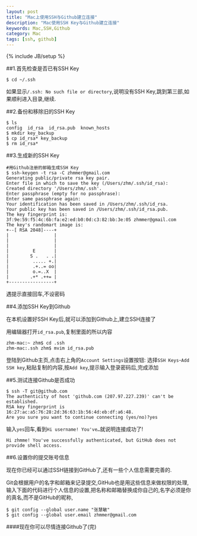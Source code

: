 ```yaml
---
layout: post
title: "Mac上使用SSH与Github建立连接"
description: "Mac使用SSH Key与Github建立连接"
keywords: Mac,SSH,Github
category: Mac
tags: [ssh, github]
---
```

{% include JB/setup %}

##1.首先检查是否已有SSH Key

    $ cd ~/.ssh

如果显示`/.ssh: No such file or directory`,说明没有SSH Key,跳到第三部,如果顺利进入目录,继续.

##2.备份和移除旧的SSH Key

	$ ls
	config	id_rsa	id_rsa.pub	known_hosts
	$ mkdir key_backup
	$ cp id_rsa* key_backup
	$ rm id_rsa*

##3.生成新的SSH Key

	#用Github注册的邮箱生成SSH Key
	$ ssh-keygen -t rsa -C zhmmer@gmail.com
	Generating public/private rsa key pair.
	Enter file in which to save the key (/Users/zhm/.ssh/id_rsa): 
	Created directory '/Users/zhm/.ssh'.
	Enter passphrase (empty for no passphrase): 
	Enter same passphrase again: 
	Your identification has been saved in /Users/zhm/.ssh/id_rsa.
	Your public key has been saved in /Users/zhm/.ssh/id_rsa.pub.
	The key fingerprint is:
	3f:9e:59:f5:4c:6b:fa:e2:ed:b0:0d:c3:82:bb:3e:05 zhmmer@gmail.com
	The key's randomart image is:
	+--[ RSA 2048]----+
	|                 |
	|                 |
	|                 |
	|         E       |
	|        S .   . .|
	|         ..... +.|
	|         .+..= oo|
	|         o.=..X  |
	|        .+* .++= |
	+-----------------+

遇提示直接回车,不设密码

##4.添加SSH Key到Github

在本机设置好SSH Key后,就可以添加到Github上,建立SSH连接了

用编辑器打开`id_rsa.pub`,复制里面的所以内容
	
	zhm-mac:~ zhm$ cd .ssh
	zhm-mac:.ssh zhm$ mvim id_rsa.pub

登陆到Github主页,点击右上角的`Account Settings`设置按钮:
选择`SSH Keys`-`Add SSH key`,粘贴复制的内容,按`Add key`,提示输入登录密码后,完成添加

##5.测试连接Github是否成功

	$ ssh -T git@github.com
	The authenticity of host 'github.com (207.97.227.239)' can't be established.
	RSA key fingerprint is 16:27:ac:a5:76:28:2d:36:63:1b:56:4d:eb:df:a6:48.
	Are you sure you want to continue connecting (yes/no)?yes

输入`yes`回车,看到`Hi username! You've…`就说明连接成功了!
	
	Hi zhmme! You've successfully authenticated, but GitHub does not provide shell access.

##6.设置你的提交账号信息

现在你已经可以通过SSH链接到GitHub了,还有一些个人信息需要完善的.

Git会根据用户的名字和邮箱来记录提交,GitHub也是用这些信息来做权限的处理,输入下面的代码进行个人信息的设置,把名称和邮箱替换成你自己的,名字必须是你的真名,而不是GitHub的昵称,

	$ git config --global user.name "张慧敏"
	$ git config --global user.email zhmmer@gmail.com

####现在你可以尽情连接Github了(完)
